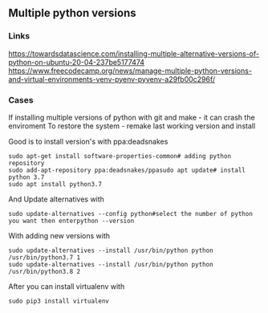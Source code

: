 
## Multiple python versions 

### Links
https://towardsdatascience.com/installing-multiple-alternative-versions-of-python-on-ubuntu-20-04-237be5177474
https://www.freecodecamp.org/news/manage-multiple-python-versions-and-virtual-environments-venv-pyenv-pyvenv-a29fb00c296f/

### Cases
If installing multiple versions of python with git and make - it can crash the enviroment
To restore the system - remake last working version and install

Good is to install version's with ppa:deadsnakes

```
sudo apt-get install software-properties-common# adding python repository 
sudo add-apt-repository ppa:deadsnakes/ppasudo apt update# install python 3.7
sudo apt install python3.7
```

And Update alternatives with
```
sudo update-alternatives --config python#select the number of python you want then enterpython --version
```
With adding new versions with 
```
sudo update-alternatives --install /usr/bin/python python /usr/bin/python3.7 1
sudo update-alternatives --install /usr/bin/python python /usr/bin/python3.8 2
```

After you can install virtualenv with
```
sudo pip3 install virtualenv
```
